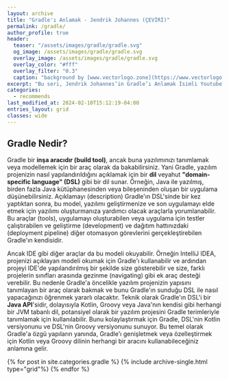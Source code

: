 ```yaml
---
layout: archive
title: "Gradle'ı Anlamak - Jendrik Johannes (ÇEVİRİ)"
permalink: /gradle/
author_profile: true
header:
  teaser: "/assets/images/gradle/gradle.svg"
  og_image: /assets/images/gradle/gradle.svg
  overlay_image: /assets/images/gradle/gradle.svg
  overlay_color: "#fff"
  overlay_filter: "0.3"
  caption: "background by [www.vectorlogo.zone](https://www.vectorlogo.zone/logos/gradle/index.html)"
excerpt: "Bu seri, Jendrik Johannes’in Gradle’ı Anlamak İsimli Youtube içeriklerinin bir çevirisidir ve yazarın izni alınarak paylaşılmaktadır."
categories:
  - recommends
last_modified_at: 2024-02-10T15:12:19-04:00
entries_layout: grid
classes: wide
---
```


## Gradle Nedir?

Gradle bir **inşa aracıdır (build tool)**, ancak buna yazılımınızı tanımlamak veya modellemek için bir araç olarak da bakabilirsiniz. Yani Gradle, yazılım projenizin nasıl yapılandırıldığını açıklamak için bir **dil** veyahut **"domain-specific language" (DSL)** gibi bir dil sunar. Örneğin, Java ile yazılmış, birden fazla Java kütüphanesinden veya bileşeninden oluşan bir uygulama düşünebilirsiniz. Açıklamayı (description) Gradle'ın DSL'sinde  bir kez yaptıktan sonra, bu model, yazılımı geliştirmenize ve son uygulamayı elde etmek için yazılımı oluşturmanıza yardımcı olacak araçlarla yorumlanabilir. Bu araçlar (tools), uygulamayı oluşturabilen veya uygulama için testler çalıştırabilen ve geliştirme (development) ve dağıtım hattınızdaki (deployment pipeline) diğer otomasyon görevlerini gerçekleştirebilen Gradle'ın kendisidir.

Ancak IDE gibi diğer araçlar da bu modeli okuyabilir. Örneğin IntelliJ IDEA, projenizi açıklayan modeli okumak için Gradle'ı kullanabilir ve ardından projeyi IDE'de yapılandırılmış bir şekilde size gösterebilir ve size, farklı projelerin sınıfları arasında gezinme (navigating) gibi ek araç desteği verebilir. Bu nedenle Gradle'a öncelikle yazılım projenizin yapısını tanımlayan bir araç olarak bakmak ve bunu Gradle'ın sunduğu DSL ile nasıl yapacağınızı öğrenmek yararlı olacaktır. Teknik olarak Gradle'ın DSL'i bir **Java API**'sidir, dolayısıyla Kotlin, Groovy veya Java'nın kendisi gibi herhangi bir JVM tabanlı dil, potansiyel olarak bir yazılım projesini Gradle terimleriyle tanımlamak için kullanılabilir. Bunu kolaylaştırmak için Gradle, DSL'nin Kotlin versiyonunu ve DSL'nin Groovy versiyonunu sunuyor. Bu temel olarak Gradle'a özgü yapıların yanında, Gradle'ı genişletmek veya özelleştirmek için Kotlin veya Groovy dilinin herhangi bir aracını kullanabileceğiniz anlamına gelir.


<div class="entries-{{ entries_layout }}">
  {% for post in site.categories.gradle %}
    {% include archive-single.html type="grid"%}
  {% endfor %}
</div>


